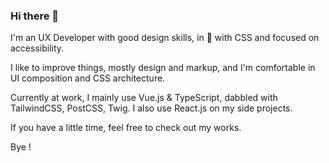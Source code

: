 ### Hi there 👋

I'm an UX Developer with good design skills, in 💜 with CSS and focused on accessibility.

I like to improve things, mostly design and markup, and I'm comfortable in UI composition and CSS architecture.

Currently at work, I mainly use Vue.js & TypeScript, dabbled with TailwindCSS, PostCSS, Twig. I also use React.js on my side projects.

If you have a little time, feel free to check out my works.

Bye !

